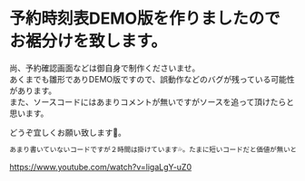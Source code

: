 # 予約時刻表DEMO版を作りましたのでお裾分けを致します。
尚、予約確認画面などは御自身で制作くださいませ。  
あくまでも雛形でありDEMO版ですので、誤動作などのバグが残っている可能性があります。  
また、ソースコードにはあまりコメントが無いですがソースを追って頂けたらと思います。  
    
どうぞ宜しくお願い致します🙇。  

```txt
あまり書いていないコードですが２時間は掛けています💦。たまに短いコードだと価値が無いというお客様がいますが短くて処理の早いコードは価値があると思います。そして肝心の確認部分は記載していないのにも訳があります。営業妨害になっては駄目だからです。そういう理由で確認部分以降は書いていません。
```

https://www.youtube.com/watch?v=ligaLgY-uZ0
